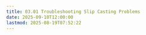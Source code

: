 ```yaml
---
title: 03.01 Troubleshooting Slip Casting Problems
date: 2025-09-10T12:00:00
lastmod: 2025-08-19T07:52:22
---
```

